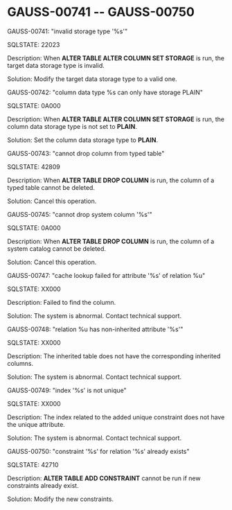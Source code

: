 # GAUSS-00741 -- GAUSS-00750<a name="EN-US_TOPIC_0302073122"></a>

GAUSS-00741: "invalid storage type '%s'"

SQLSTATE: 22023

Description: When  **ALTER TABLE ALTER COLUMN SET STORAGE**  is run, the target data storage type is invalid.

Solution: Modify the target data storage type to a valid one.

GAUSS-00742: "column data type %s can only have storage PLAIN"

SQLSTATE: 0A000

Description: When  **ALTER TABLE ALTER COLUMN SET STORAGE**  is run, the column data storage type is not set to  **PLAIN**.

Solution: Set the column data storage type to  **PLAIN**.

GAUSS-00743: "cannot drop column from typed table"

SQLSTATE: 42809

Description: When  **ALTER TABLE DROP COLUMN**  is run, the column of a typed table cannot be deleted.

Solution: Cancel this operation.

GAUSS-00745: "cannot drop system column '%s'"

SQLSTATE: 0A000

Description: When  **ALTER TABLE DROP COLUMN**  is run, the column of a system catalog cannot be deleted.

Solution: Cancel this operation.

GAUSS-00747: "cache lookup failed for attribute '%s' of relation %u"

SQLSTATE: XX000

Description: Failed to find the column.

Solution: The system is abnormal. Contact technical support.

GAUSS-00748: "relation %u has non-inherited attribute '%s'"

SQLSTATE: XX000

Description: The inherited table does not have the corresponding inherited columns.

Solution: The system is abnormal. Contact technical support.

GAUSS-00749: "index '%s' is not unique"

SQLSTATE: XX000

Description: The index related to the added unique constraint does not have the unique attribute.

Solution: The system is abnormal. Contact technical support.

GAUSS-00750: "constraint '%s' for relation '%s' already exists"

SQLSTATE: 42710

Description:  **ALTER TABLE ADD CONSTRAINT**  cannot be run if new constraints already exist.

Solution: Modify the new constraints.


